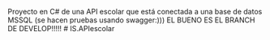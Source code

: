 Proyecto en C# de una API escolar que está conectada a una base de datos MSSQL (se hacen pruebas usando swagger:))) EL BUENO ES EL BRANCH DE DEVELOP!!!!! # IS.APIescolar
